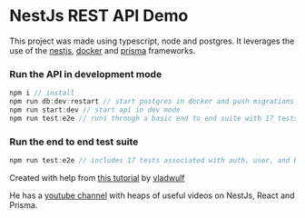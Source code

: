 # NestJs REST API Demo 

This project was made using typescript, node and postgres. It leverages the use of the [nestjs](https://docs.nestjs.com/), [docker](https://docs.docker.com/) and [prisma](https://www.prisma.io/docs) frameworks.

### Run the API in development mode
```javascript
npm i // install
npm run db:dev:restart // start postgres in docker and push migrations
npm run start:dev // start api in dev mode
npm run test:e2e // runs through a basic end to end suite with 17 tests associated with auth, user and bookmark actions
```
### Run the end to end test suite
```javascript 
npm run test:e2e // includes 17 tests associated with auth, user, and bookmark actons
```
Created with help from [this tutorial](https://github.com/vladwulf/nestjs-api-tutorial/blob/main/README.md?plain=1) by [vladwulf](https://github.com/vladwul)

He has a [youtube channel](https://www.youtube.com/@CodeWithVlad) with heaps of useful videos on NestJs, React and Prisma.



